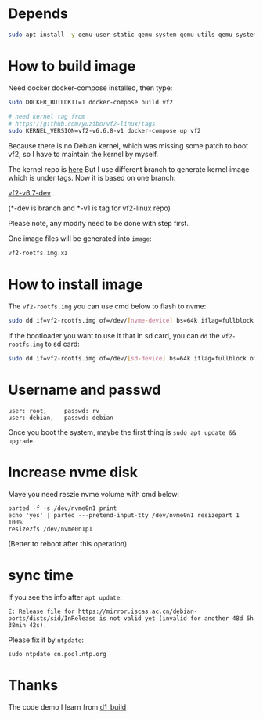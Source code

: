 # Depends
```bash
sudo apt install -y qemu-user-static qemu-system qemu-utils qemu-system-misc binfmt-support
```

# How to build image
Need docker docker-compose installed, then type:
```bash
sudo DOCKER_BUILDKIT=1 docker-compose build vf2 

# need kernel tag from
# https://github.com/yuzibo/vf2-linux/tags
sudo KERNEL_VERSION=vf2-v6.6.8-v1 docker-compose up vf2
```

Because there is no Debian kernel, which was missing some patch to boot vf2, so I have to maintain
the kernel by myself.

The kernel repo is [here](https://github.com/yuzibo/vf2-linux/tree/master)
But I use different branch to generate kernel image which is under tags.
Now it is based on one branch:

[vf2-v6.7-dev](https://github.com/yuzibo/vf2-linux/tree/vf2-v6.7) .

(*-dev is branch and *-v1 is tag for vf2-linux repo)


Please note, any modify need to be done with step first.

One image files will be generated into `image`:

```bash
vf2-rootfs.img.xz
```

# How to install image
The `vf2-rootfs.img` you can use cmd below to flash to nvme:

```bash
sudo dd if=vf2-rootfs.img of=/dev/[nvme-device] bs=64k iflag=fullblock oflag=direct conv=fsync status=progress
```

If the bootloader you want to use it that in sd card, you can `dd` the `vf2-rootfs.img` to sd card:
```bash
sudo dd if=vf2-rootfs.img of=/dev/[sd-device] bs=64k iflag=fullblock oflag=direct conv=fsync status=progress
```

# Username and passwd
```
user: root,     passwd: rv 
user: debian,   passwd: debian
```

Once you boot the system, maybe the first thing is `sudo apt update && upgrade`.

# Increase nvme disk  
Maye you need reszie nvme volume with cmd below:

```
parted -f -s /dev/nvme0n1 print
echo 'yes' | parted ---pretend-input-tty /dev/nvme0n1 resizepart 1 100% 
resize2fs /dev/nvme0n1p1
```
(Better to reboot after this operation)

# sync time
If you see the info after `apt update`:

```
E: Release file for https://mirror.iscas.ac.cn/debian-ports/dists/sid/InRelease is not valid yet (invalid for another 48d 6h 38min 42s).
```
Please fix it by `ntpdate`:

```
sudo ntpdate cn.pool.ntp.org
```

# Thanks
The code demo I learn from [d1_build](https://github.com/tmolteno/d1_build)
